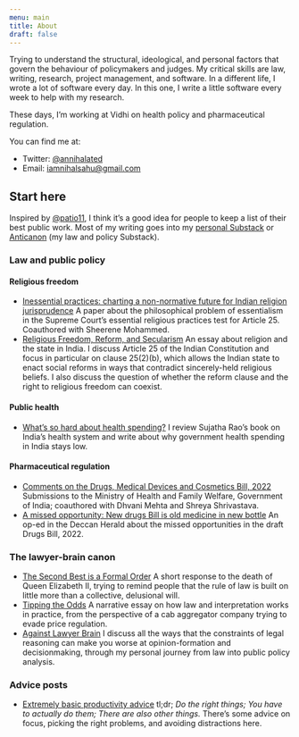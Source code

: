 ```yaml
---
menu: main
title: About
draft: false
---
```

Trying to understand the structural, ideological, and personal factors that govern the behaviour of policymakers and judges. My critical skills are law, writing, research, project management, and software. In a different life, I wrote a lot of software every day. In this one, I write a little software every week to help with my research.

These days, I’m working at Vidhi on health policy and pharmaceutical regulation.

You can find me at:

*   Twitter: [@annihalated](https://twitter.com/annihalated)
*   Email: [iamnihalsahu@gmail.com](mailto:iamnihalsahu@gmail.com)

Start here
----------

Inspired by [@patio11](https://twitter.com/patio11), I think it’s a good idea for people to keep a list of their best public work. Most of my writing goes into my [personal Substack](https://nihalsahu.substack.com) or [Anticanon](https://anticanon.substack.com) (my law and policy Substack).

### Law and public policy

#### Religious freedom

*   [Inessential practices: charting a non-normative future for Indian religion jurisprudence](https://www.tandfonline.com/doi/abs/10.1080/24730580.2021.1941689) A paper about the philosophical problem of essentialism in the Supreme Court’s essential religious practices test for Article 25. Coauthored with Sheerene Mohammed.
*   [Religious Freedom, Reform, and Secularism](https://nihalsahu.substack.com/p/religious-freedom-reform-and-secularism) An essay about religion and the state in India. I discuss Article 25 of the Indian Constitution and focus in particular on clause 25(2)(b), which allows the Indian state to enact social reforms in ways that contradict sincerely-held religious beliefs. I also discuss the question of whether the reform clause and the right to religious freedom can coexist.

#### Public health

*   [What’s so hard about health spending?](https://nihalsahu.substack.com/p/health-spending) I review Sujatha Rao’s book on India’s health system and write about why government health spending in India stays low.

#### Pharmaceutical regulation

*   [Comments on the Drugs, Medical Devices and Cosmetics Bill, 2022](https://vidhilegalpolicy.in/research/comments-on-the-drugs-medical-devices-and-cosmetics-bill-2022/) Submissions to the Ministry of Health and Family Welfare, Government of India; coauthored with Dhvani Mehta and Shreya Shrivastava.
*   [A missed opportunity: New drugs Bill is old medicine in new bottle](https://www.deccanherald.com/opinion/panorama/a-missed-opportunity-new-drugs-bill-is-old-medicine-in-new-bottle-1149178.html) An op-ed in the Deccan Herald about the missed opportunities in the draft Drugs Bill, 2022.

### The lawyer-brain canon

*   [The Second Best is a Formal Order](https://nihalsahu.substack.com/p/the-second-best-is-a-formal-order) A short response to the death of Queen Elizabeth II, trying to remind people that the rule of law is built on little more than a collective, delusional will.
*   [Tipping the Odds](https://nihalsahu.substack.com/p/tipping-the-odds) A narrative essay on how law and interpretation works in practice, from the perspective of a cab aggregator company trying to evade price regulation.
*   [Against Lawyer Brain](https://nihalsahu.substack.com/p/against-lawyer-brain) I discuss all the ways that the constraints of legal reasoning can make you worse at opinion-formation and decisionmaking, through my personal journey from law into public policy analysis.

### Advice posts

*   [Extremely basic productivity advice](https://nihalsahu.substack.com/p/extremely-basic-productivity-advice) tl;dr; _Do the right things; You have to actually do them; There are also other things._ There’s some advice on focus, picking the right problems, and avoiding distractions here.